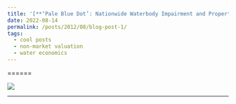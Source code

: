 ```yaml
---
title: '[**‘Pale Blue Dot’: Nationwide Waterbody Impairment and Property Value**](https://drive.google.com/file/d/11NPXzSBrv3nQDShWxjn6lhLSDAEXhTit)'
date: 2022-08-14
permalink: /posts/2012/08/blog-post-1/
tags:
  - cool posts
  - non-market valuation
  - water economics
---
```


======

[![](https://lh5.googleusercontent.com/RRYcu2ltsel6ja14Zh5aZSzpJtlInA_CAetY6II1aklA2BBVa25nP-TTpl1dmjxiMT1AuYSA6BnhWLcPpngVgTXPT7jh0JM0Z4GNN-na4AapKY4e=w1280)](/view/saleheconlab/br-risk?authuser=0)

------